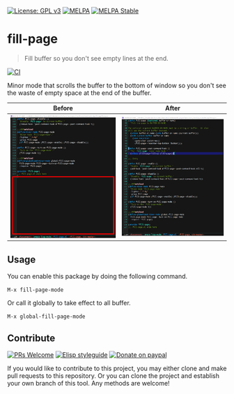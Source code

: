 [![License: GPL v3](https://img.shields.io/badge/License-GPL%20v3-blue.svg)](https://www.gnu.org/licenses/gpl-3.0)
[![MELPA](https://melpa.org/packages/fill-page-badge.svg)](https://melpa.org/#/fill-page)
[![MELPA Stable](https://stable.melpa.org/packages/fill-page-badge.svg)](https://stable.melpa.org/#/fill-page)

# fill-page
> Fill buffer so you don't see empty lines at the end.

[![CI](https://github.com/jcs-elpa/fill-page/actions/workflows/test.yml/badge.svg)](https://github.com/jcs-elpa/fill-page/actions/workflows/test.yml)

Minor mode that scrolls the buffer to the bottom of window so you don't
see the waste of empty space at the end of the buffer.

| Before                       | After                       |
|:----------------------------:|:---------------------------:|
|<img src="./etc/before.png"/> | <img src="./etc/after.png"/>|

## Usage

You can enable this package by doing the following command.

```
M-x fill-page-mode
```

Or call it globally to take effect to all buffer.

```
M-x global-fill-page-mode
```

## Contribute

[![PRs Welcome](https://img.shields.io/badge/PRs-welcome-brightgreen.svg)](http://makeapullrequest.com)
[![Elisp styleguide](https://img.shields.io/badge/elisp-style%20guide-purple)](https://github.com/bbatsov/emacs-lisp-style-guide)
[![Donate on paypal](https://img.shields.io/badge/paypal-donate-1?logo=paypal&color=blue)](https://www.paypal.me/jcs090218)

If you would like to contribute to this project, you may either
clone and make pull requests to this repository. Or you can
clone the project and establish your own branch of this tool.
Any methods are welcome!
